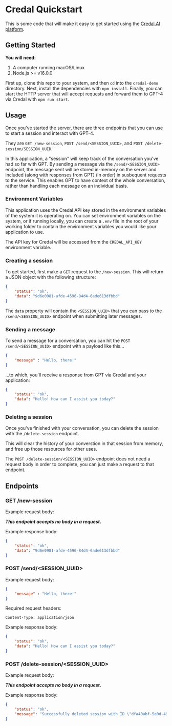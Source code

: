 # Credal Quickstart

This is some code that will make it easy to get started using the [Credal.AI platform](https://app.credal.ai/signin).

## Getting Started

**You will need:**

1. A computer running macOS/Linux
2. Node.js >= v16.0.0

First up, clone this repo to your system, and then `cd` into the `credal-demo` directory. Next, install the dependencies with `npm install`. Finally, you can start the HTTP server that will accept requests and forward them to GPT-4 via Credal with `npm run start`.

## Usage

Once you've started the server, there are three endpoints that you can use to start a session and interact with GPT-4.

They are `GET /new-session`, `POST /send/<SESSION_UUID>`, and `POST /delete-session/SESSION_UUID`.

In this application, a "session" will keep track of the conversation you've had so far with GPT. By sending a message via the `/send/<SESSION_UUID>` endpoint, the message sent will be stored in-memory on the server and included (along with responses from GPT) (in order) in susbequent requests to the service. This enables GPT to have context of the whole conversation, rather than handling each message on an individual basis.

### Environment Variables

This application uses the Credal API key stored in the environment variables of the system it is operating on. You can set environment variables on the system, or if running locally, you can create a `.env` file in the root of your working folder to contain the environment variables you would like your application to use.

The API key for Credal will be accessed from the `CREDAL_API_KEY` environment variable.

### Creating a session

To get started, first make a `GET` request to the `/new-session`. This will return a JSON object with the following structure:

```json
{
    "status": "ok",
    "data": "9d6e0981-afde-4596-84d4-6ade613dfbbd"
}
```

The `data` property will contain the `<SESSION_UUID>` that you can pass to the `/send/<SESSION_UUID>` endpoint when submitting later messages.

### Sending a message

To send a message for a conversation, you can hit the `POST /send/<SESSION_UUID>` endpoint with a payload like this...

```json
{
    "message" : "Hello, there!"
}
```

...to which, you'll receive a response from GPT via Credal and your application:

```json
{
    "status": "ok",
    "data": "Hello! How can I assist you today?"
}
```

### Deleting a session

Once you've finished with your conversation, you can delete the session with the `/delete-session` endpoint.

This will clear the history of your converstion in that session from memory, and free up those resources for other uses.

The `POST /delete-session/<SESSION_UUID>` endpoint does not need a request body in order to complete, you can just make a request to that endpoint.

## Endpoints

### GET /new-session

Example request body:

**_This endpoint accepts no body in a request._**

Example response body:

```json
{
    "status": "ok",
    "data": "9d6e0981-afde-4596-84d4-6ade613dfbbd"
}
```

### POST /send/<SESSION_UUID>

Example request body:

```json
{
    "message" : "Hello, there!"
}
```

Required request headers:

`Content-Type: application/json`

Example response body:

```json
{
    "status": "ok",
    "data": "Hello! How can I assist you today?"
}
```

### POST /delete-session/<SESSION_UUID>

Example request body:

**_This endpoint accepts no body in a request._**

Example response body:

```json
{
    "status": "ok",
    "message": "Successfully deleted session with ID \"dfa40abf-5e0d-49c8-9274-022507ce3a45\""
}
```